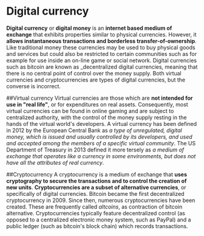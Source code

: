 # Digital currency

**Digital currency** or **digital money** is an __internet based medium of exchange__ that exhibits properties similar to physical currencies. However, it __allows instantaneous transactions and borderless transfer-of-ownership__. Like traditional money these currencies may be used to buy physical goods and services but could also be restricted to certain communities such as for example for use inside an on-line game or social network. Digital currencies such as bitcoin are known as _decentralized digital currencies, meaning that there is no central point of control over the money supply. Both virtual currencies and cryptocurrencies are types of digital currencies, but the converse is incorrect.


##Virtual currency
Virtual currencies are those which are __not intended for use in "real life"__, or for expenditures on real assets. Consequently, most virtual currencies can be found in online gaming and are subject to centralized authority, with the control of the money supply resting in the hands of the virtual world's developers.
A virtual currency has been defined in 2012 by the European Central Bank as _a type of unregulated, digital money, which is issued and usually controlled by its developers, and used and accepted among the members of a specific virtual community_. The US Department of Treasury in 2013 defined it more tersely as _a medium of exchange that operates like a currency in some environments, but does not have all the attributes of real currency_.

##Cryptocurrency
A cryptocurrency is a medium of exchange that __uses cryptography to secure the transactions and to control the creation of new units__. __Cryptocurrencies are a subset of alternative currencies__, or specifically of digital currencies. Bitcoin became the first decentralized cryptocurrency in 2009. Since then, numerous cryptocurrencies have been created. These are frequently called _altcoins_, as contraction of bitcoin alternative.
Cryptocurrencies typically feature decentralized control (as opposed to a centralized electronic money system, such as PayPal) and a public ledger (such as bitcoin's block chain) which records transactions.

